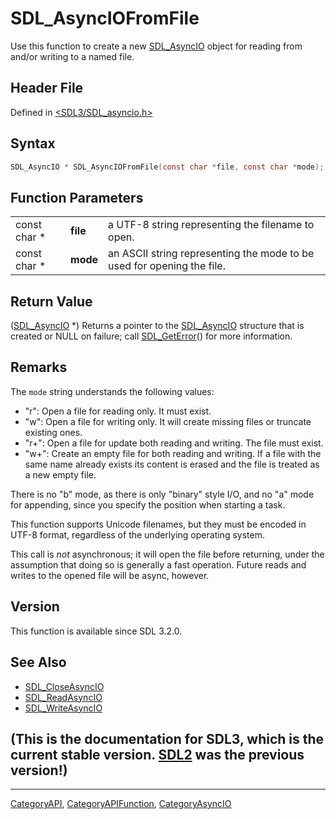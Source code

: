 # SDL_AsyncIOFromFile

Use this function to create a new [SDL_AsyncIO](SDL_AsyncIO) object for reading from and/or writing to a named file.

## Header File

Defined in [<SDL3/SDL_asyncio.h>](https://github.com/libsdl-org/SDL/blob/main/include/SDL3/SDL_asyncio.h)

## Syntax

```c
SDL_AsyncIO * SDL_AsyncIOFromFile(const char *file, const char *mode);
```

## Function Parameters

|              |          |                                                                        |
| ------------ | -------- | ---------------------------------------------------------------------- |
| const char * | **file** | a UTF-8 string representing the filename to open.                      |
| const char * | **mode** | an ASCII string representing the mode to be used for opening the file. |

## Return Value

([SDL_AsyncIO](SDL_AsyncIO) *) Returns a pointer to the
[SDL_AsyncIO](SDL_AsyncIO) structure that is created or NULL on failure;
call [SDL_GetError](SDL_GetError)() for more information.

## Remarks

The `mode` string understands the following values:

- "r": Open a file for reading only. It must exist.
- "w": Open a file for writing only. It will create missing files or
  truncate existing ones.
- "r+": Open a file for update both reading and writing. The file must
  exist.
- "w+": Create an empty file for both reading and writing. If a file with
  the same name already exists its content is erased and the file is
  treated as a new empty file.

There is no "b" mode, as there is only "binary" style I/O, and no "a" mode
for appending, since you specify the position when starting a task.

This function supports Unicode filenames, but they must be encoded in UTF-8
format, regardless of the underlying operating system.

This call is _not_ asynchronous; it will open the file before returning,
under the assumption that doing so is generally a fast operation. Future
reads and writes to the opened file will be async, however.

## Version

This function is available since SDL 3.2.0.

## See Also

- [SDL_CloseAsyncIO](SDL_CloseAsyncIO)
- [SDL_ReadAsyncIO](SDL_ReadAsyncIO)
- [SDL_WriteAsyncIO](SDL_WriteAsyncIO)


## (This is the documentation for SDL3, which is the current stable version. [SDL2](https://wiki.libsdl.org/SDL2/) was the previous version!)



----
[CategoryAPI](CategoryAPI), [CategoryAPIFunction](CategoryAPIFunction), [CategoryAsyncIO](CategoryAsyncIO)

